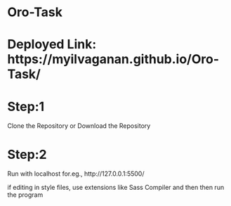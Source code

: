 # Oro-Task

<h1>Deployed Link: https://myilvaganan.github.io/Oro-Task/ </h1>
<h1>Step:1</h1>
<p>Clone the Repository or Download the Repository</p>

<h1>Step:2</h1>
<p>Run with localhost for.eg., http://127.0.0.1:5500/ </p>

if editing in style files,
use extensions like Sass Compiler and then then run the program



